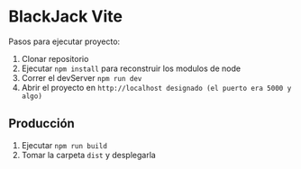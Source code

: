 # BlackJack Vite



Pasos para ejecutar proyecto:

1. Clonar repositorio
2. Ejecutar ```npm install``` para reconstruir los modulos de node
3. Correr el devServer ```npm run dev```
4. Abrir el proyecto en ```http://localhost designado (el puerto era 5000 y algo)```


## Producción 

1. Ejecutar ```npm run build```
2. Tomar la carpeta ```dist``` y desplegarla